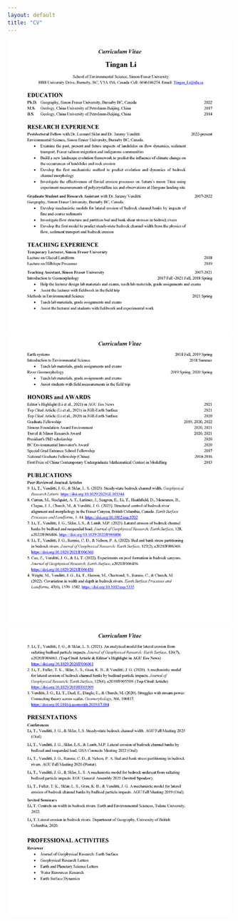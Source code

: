 ```yaml
---
layout: default
title: "CV"
---
```

![CV](/tinganli_cv_Page_1.jpg)
![CV](/tinganli_cv_Page_2.jpg)
![CV](/tinganli_cv_Page_3.jpg)
